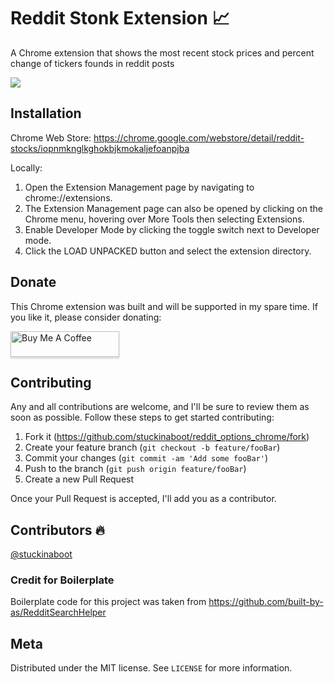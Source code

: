 # Reddit Stonk Extension 📈

A Chrome extension that shows the most recent stock prices and percent change of tickers
founds in reddit posts

![](rsh-ss.png)

## Installation

Chrome Web Store:
https://chrome.google.com/webstore/detail/reddit-stocks/iopnmknglkghokbjkmokaljefoanpjba

Locally:

1. Open the Extension Management page by navigating to chrome://extensions.
2. The Extension Management page can also be opened by clicking on the Chrome menu, hovering over More Tools then selecting Extensions.
3. Enable Developer Mode by clicking the toggle switch next to Developer mode.
4. Click the LOAD UNPACKED button and select the extension directory.

## Donate

This Chrome extension was built and will be supported in my spare time. If you like it, please consider donating:

<a href="https://www.buymeacoffee.com/stuckinaboot" target="_blank"><img src="https://www.buymeacoffee.com/assets/img/custom_images/orange_img.png" alt="Buy Me A Coffee" style="height: 41px !important;width: 174px !important;box-shadow: 0px 3px 2px 0px rgba(190, 190, 190, 0.5) !important;-webkit-box-shadow: 0px 3px 2px 0px rgba(190, 190, 190, 0.5) !important;" ></a>

## Contributing

Any and all contributions are welcome, and I'll be sure to review them as soon as possible.
Follow these steps to get started contributing:

1. Fork it (<https://github.com/stuckinaboot/reddit_options_chrome/fork>)
2. Create your feature branch (`git checkout -b feature/fooBar`)
3. Commit your changes (`git commit -am 'Add some fooBar'`)
4. Push to the branch (`git push origin feature/fooBar`)
5. Create a new Pull Request

Once your Pull Request is accepted, I'll add you as a contributor.

## Contributors 🔥

[@stuckinaboot](https://github.com/stuckinaboot)

### Credit for Boilerplate

Boilerplate code for this project was taken from https://github.com/built-by-as/RedditSearchHelper

## Meta

Distributed under the MIT license. See `LICENSE` for more information.
